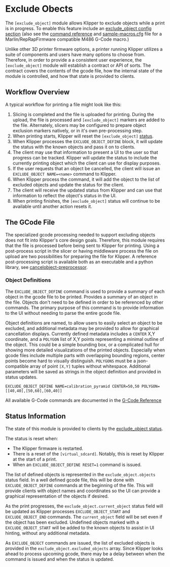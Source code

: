 # Exclude Obects

The `[exclude_object]` module allows Klipper to exclude objects while a print is
in progress. To enable this feature include an [exclude_object config
section](Config_Reference.md#exclude_object) (also see the [command
reference](G-Codes.md#exclude-object) and
[sample-macros.cfg](../config/sample-macros.cfg) file for a
Marlin/RepRapFirmware compatible M486 G-Code macro.)

Unlike other 3D printer firmware options, a printer running Klipper utilizes a
suite of components and users have many options to choose from.  Therefore, in
order to provide a a consistent user experience, the `[exclude_object]` module
will establish a contract or API of sorts.  The contract covers the contents of
the gcode file, how the internal state of the module is controlled, and how that
state is provided to clients.

## Workflow Overview
A typical workflow for printing a file might look like this:
1. Slicing is completed and the file is uploaded for printing.  During the
    upload, the file is processed and `[exclude_object]` markers are added to
    the file. Alternately, slicers may be configured to prepare object exclusion
    markers natively, or in it's own pre-processing step.
2. When printing starts, Klipper will reset the `[exclude_object]`
   [status](Status_Reference.md#exclude_object).
3. When Klipper processes the `EXCLUDE_OBJECT_DEFINE` block, it will update the
   status with the known objects and pass it on to clients.
4. The client may use that information to present a UI to the user so that
   progress can be tracked.  Klipper will update the status to include the
   currently printing object which the client can use for display purposes.
5. If the user requests that an object be cancelled, the client will issue an
   `EXCLUDE_OBJECT NAME=<name>` command to Klipper.
6. When Klipper process the command, it will add the object to the list of
   excluded objects and update the status for the client.
7. The client will receive the updated status from Klipper and can use that
   information to reflect the object's status in the UI.
8. When printing finishes, the `[exclude_object]` status will continue to be
   available until another action resets it.

## The GCode File
The specialized gcode processing needed to support excluding objects does not
fit into Klipper's core design goals.  Therefore, this module requires that the
file is processed before being sent to Klipper for printing.  Using a
post-process script in the slicer or having middleware process the file on
upload are two possibilities for preparing the file for Klipper. A reference
post-processing script is available both as an executable and a python library,
see
[cancelobject-preprocessor](https://github.com/kageurufu/cancelobject-preprocessor).

### Object Definitions

The `EXCLUDE_OBJECT_DEFINE` command is used to provide a summary of each object
in the gcode file to be printed.  Provides a summary of an object in the file.
Objects don't need to be defined in order to be referenced by other commands.
The primary purpose of this command is to provide information to the UI without
needing to parse the entire gcode file.

Object definitions are named, to allow users to easily select an object to be
excluded, and additional metadata may be provided to allow for graphical
cancellation displays. Currently defined metadata includes a `CENTER` X,Y
coordinate, and a `POLYGON` list of X,Y points representing a minimal outline of
the object. This could be a simple bounding box, or a complicated hull for
showing more detailed visualizations of the printed objects. Especially when
gcode files include multiple parts with overlapping bounding regions, center
points become hard to visually distinguish. `POLYGONS` must be a json-compatible
array of point `[X,Y]` tuples without whitespace. Additional parameters will be
saved as strings in the object definition and provided in status updates.

`EXCLUDE_OBJECT_DEFINE NAME=calibration_pyramid CENTER=50,50
POLYGON=[[40,40],[50,60],[60,40]]`

All available G-Code commands are documented in the [G-Code
Reference](./G-Codes.md#excludeobject)

## Status Information
The state of this module is provided to clients by the [exclude_object
status](Status_Reference.md#exclude_object).

The status is reset when:
- The Klipper firmware is restarted.
- There is a reset of the `[virtual_sdcard]`.  Notably, this is reset by Klipper
  at the start of a print.
- When an `EXCLUDE_OBJECT_DEFINE RESET=1` command is issued.

The list of defined objects is represented in the `exclude_object.objects`
status field.  In a well defined gcode file, this will be done with
`EXCLUDE_OBJECT_DEFINE` commands at the beginning of the file.  This will
provide clients with object names and coordinates so the UI can provide a
graphical representation of the objects if desired.

As the print progresses, the `exclude_object.current_object` status field will
be updated as Klipper processes `EXCLUDE_OBJECT_START` and `EXCLUDE_OBJECT_END`
commands.  The `current_object` field will be set even if the object has been
excluded. Undefined objects marked with a `EXCLUDE_OBJECT_START` will be added
to the known objects to assist in UI hinting, without any additional metadata.

As `EXCLUDE_OBJECT` commands are issued, the list of excluded objects is
provided in the `exclude_object.excluded_objects` array.  Since Klipper looks
ahead to process upcoming gcode, there may be a delay between when the command
is issued and when the status is updated.
